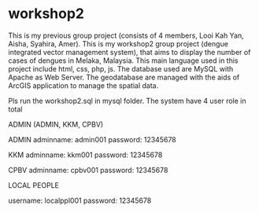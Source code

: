 # workshop2
This is my previous group project (consists of 4 members, Looi Kah Yan, Aisha, Syahira, Amer).
This is my workshop2 group project (dengue integrated vector management system), that aims to display the number of cases of dengues in Melaka, Malaysia. 
This main language used in this project include html, css, php, js. 
The database used are MySQL with Apache as Web Server.
The geodatabase are managed with the aids of ArcGIS application to manage the spatial data.


Pls run the workshop2.sql in mysql folder.
The system have 4 user role in total


ADMIN (ADMIN, KKM, CPBV)

ADMIN
adminname: admin001
password: 12345678

KKM
adminname: kkm001
password: 12345678

CPBV
adminname: cpbv001
password: 12345678


LOCAL PEOPLE

username: localppl001
password: 12345678
